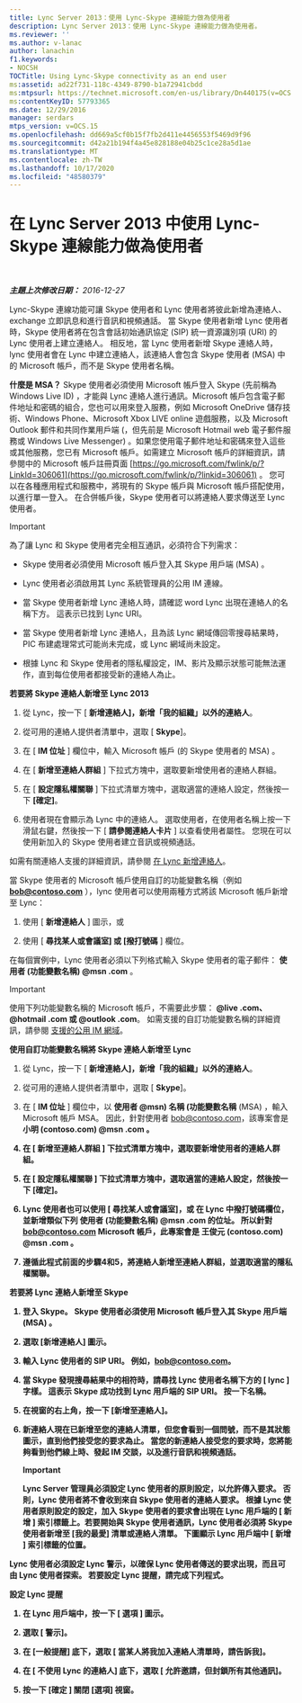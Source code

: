 ```yaml
---
title: Lync Server 2013：使用 Lync-Skype 連線能力做為使用者
description: Lync Server 2013：使用 Lync-Skype 連線能力做為使用者。
ms.reviewer: ''
ms.author: v-lanac
author: lanachin
f1.keywords:
- NOCSH
TOCTitle: Using Lync-Skype connectivity as an end user
ms:assetid: ad22f731-118c-4349-8790-b1a72941cbdd
ms:mtpsurl: https://technet.microsoft.com/en-us/library/Dn440175(v=OCS.15)
ms:contentKeyID: 57793365
ms.date: 12/29/2016
manager: serdars
mtps_version: v=OCS.15
ms.openlocfilehash: dd669a5cf0b15f7fb2d411e4456553f5469d9f96
ms.sourcegitcommit: d42a21b194f4a45e828188e04b25c1ce28a5d1ae
ms.translationtype: MT
ms.contentlocale: zh-TW
ms.lasthandoff: 10/17/2020
ms.locfileid: "48580379"
---
```

# <a name="using-lync-skype-connectivity-in-lync-server-2013-as-an-end-user"></a>在 Lync Server 2013 中使用 Lync-Skype 連線能力做為使用者

<div data-xmlns="http://www.w3.org/1999/xhtml">

<div class="topic" data-xmlns="http://www.w3.org/1999/xhtml" data-msxsl="urn:schemas-microsoft-com:xslt" data-cs="https://msdn.microsoft.com/">

<div data-asp="https://msdn2.microsoft.com/asp">



</div>

<div id="mainSection">

<div id="mainBody">

<span> </span>

_**主題上次修改日期：** 2016-12-27_

Lync-Skype 連線功能可讓 Skype 使用者和 Lync 使用者將彼此新增為連絡人、exchange 立即訊息和進行音訊和視頻通話。 當 Skype 使用者新增 Lync 使用者時，Skype 使用者將在包含會話初始通訊協定 (SIP) 統一資源識別項 (URI) 的 Lync 使用者上建立連絡人。 相反地，當 Lync 使用者新增 Skype 連絡人時，lync 使用者會在 Lync 中建立連絡人，該連絡人會包含 Skype 使用者 (MSA) 中的 Microsoft 帳戶，而不是 Skype 使用者名稱。

**什麼是 MSA？** Skype 使用者必須使用 Microsoft 帳戶登入 Skype (先前稱為 Windows Live ID) ，才能與 Lync 連絡人進行通訊。Microsoft 帳戶包含電子郵件地址和密碼的組合，您也可以用來登入服務，例如 Microsoft OneDrive 儲存技術、Windows Phone、Microsoft Xbox LIVE online 遊戲服務，以及 Microsoft Outlook 郵件和共同作業用戶端 (，但先前是 Microsoft Hotmail web 電子郵件服務或 Windows Live Messenger) 。如果您使用電子郵件地址和密碼來登入這些或其他服務，您已有 Microsoft 帳戶。如需建立 Microsoft 帳戶的詳細資訊，請參閱中的 Microsoft 帳戶註冊頁面 [https://go.microsoft.com/fwlink/p/?LinkId=306061](https://go.microsoft.com/fwlink/p/?linkid=306061) 。 您可以在各種應用程式和服務中，將現有的 Skype 帳戶與 Microsoft 帳戶搭配使用，以進行單一登入。 在合併帳戶後，Skype 使用者可以將連絡人要求傳送至 Lync 使用者。

<div>


> [!IMPORTANT]  
> 為了讓 Lync 和 Skype 使用者完全相互通訊，必須符合下列需求： 
> <UL>
> <LI>
> <P>Skype 使用者必須使用 Microsoft 帳戶登入其 Skype 用戶端 (MSA) 。</P>
> <LI>
> <P>Lync 使用者必須啟用其 Lync 系統管理員的公用 IM 連線。</P>
> <LI>
> <P>當 Skype 使用者新增 Lync 連絡人時，請確認 word Lync 出現在連絡人的名稱下方。 這表示已找到 Lync URI。</P>
> <LI>
> <P>當 Skype 使用者新增 Lync 連絡人，且為該 Lync 網域傳回零搜尋結果時，PIC 布建處理常式可能尚未完成，或 Lync 網域尚未設定。</P>
> <LI>
> <P>根據 Lync 和 Skype 使用者的隱私權設定，IM、影片及顯示狀態可能無法運作，直到每位使用者都接受新的連絡人為止。</P></LI></UL>



</div>

**若要將 Skype 連絡人新增至 Lync 2013**

1.  從 Lync，按一下 [ **新增連絡人]，新增「我的組織」以外的連絡人**。

2.  從可用的連絡人提供者清單中，選取 [ **Skype**]。

3.  在 [ **IM 位址** ] 欄位中，輸入 Microsoft 帳戶 (的 Skype 使用者的 MSA) 。

4.  在 [ **新增至連絡人群組** ] 下拉式方塊中，選取要新增使用者的連絡人群組。

5.  在 [ **設定隱私權關聯** ] 下拉式清單方塊中，選取適當的連絡人設定，然後按一下 **[確定]**。

6.  使用者現在會顯示為 Lync 中的連絡人。 選取使用者，在使用者名稱上按一下滑鼠右鍵，然後按一下 [ **請參閱連絡人卡片** ] 以查看使用者屬性。 您現在可以使用新加入的 Skype 使用者建立音訊或視頻通話。

如需有關連絡人支援的詳細資訊，請參閱 [在 Lync 新增連絡人](https://support.office.com/article/add-a-contact-ae55b88d-b9af-48da-bffe-7cc720a5059a)。

當 Skype 使用者的 Microsoft 帳戶使用自訂的功能變數名稱（例如 <strong>bob@contoso.com</strong> ），lync 使用者可以使用兩種方式將該 Microsoft 帳戶新增至 Lync：

1.  使用 [ **新增連絡人** ] 圖示，或

2.  使用 [ **尋找某人或會議室] 或 [撥打號碼** ] 欄位。

在每個實例中，Lync 使用者必須以下列格式輸入 Skype 使用者的電子郵件： <strong>使用者 (功能變數名稱) @msn .com</strong> 。

<div>


> [!IMPORTANT]  
> 使用下列功能變數名稱的 Microsoft 帳戶，不需要此步驟： <STRONG>@live .com、@hotmail .com 或 @outlook .com</STRONG>。 如需支援的自訂功能變數名稱的詳細資訊，請參閱 <A href="https://support.microsoft.com/kb/897567">支援的公用 IM 網域</A>。



</div>

**使用自訂功能變數名稱將 Skype 連絡人新增至 Lync**

1.  從 Lync，按一下 [ **新增連絡人]，新增「我的組織」以外的連絡人**。

2.  從可用的連絡人提供者清單中，選取 [ **Skype**]。

3.  在 [ **IM 位址** ] 欄位中，以 <strong>使用者 @msn) 名稱 (功能變數名稱</strong> (MSA) ，輸入 Microsoft 帳戶 MSA。 因此，針對使用者 bob@contoso.com，該專案會是 <strong> 小明 (contoso.com) @msn .com <strong> 。

4.  在 [ **新增至連絡人群組** ] 下拉式清單方塊中，選取要新增使用者的連絡人群組。

5.  在 [ **設定隱私權關聯** ] 下拉式清單方塊中，選取適當的連絡人設定，然後按一下 **[確定]**。

6.  Lync 使用者也可以使用 [ **尋找某人或會議室]，或** 在 Lync 中撥打號碼欄位，並新增類似下列 <strong>使用者 (功能變數名稱) @msn .com</strong> 的位址。 所以針對 bob@contoso.com Microsoft 帳戶，此專案會是 <strong>王俊元 (contoso.com) @msn .com</strong> 。

7.  遵循此程式前面的步驟4和5，將連絡人新增至連絡人群組，並選取適當的隱私權關聯。

**若要將 Lync 連絡人新增至 Skype**

1.  登入 Skype。 Skype 使用者必須使用 Microsoft 帳戶登入其 Skype 用戶端 (MSA) 。

2.  選取 [新增連絡人] 圖示。

3.  輸入 Lync 使用者的 SIP URI。 例如，bob@contoso.com。

4.  當 Skype 發現搜尋結果中的相符時，請尋找 Lync 使用者名稱下方的 [ **lync** ] 字樣。 這表示 Skype 成功找到 Lync 用戶端的 SIP URI。 按一下名稱。

5.  在視窗的右上角，按一下 [新增至連絡人]。

6.  新連絡人現在已新增至您的連絡人清單，但您會看到一個問號，而不是其狀態圖示，直到他們接受您的要求為止。 當您的新連絡人接受您的要求時，您將能夠看到他們線上時、發起 IM 交談，以及進行音訊和視頻通話。
    
    <div>
    

    > [!IMPORTANT]  
    > Lync Server 管理員必須設定 Lync 使用者的原則設定，以允許傳入要求。 否則，Lync 使用者將不會收到來自 Skype 使用者的連絡人要求。 根據 Lync 使用者原則設定的設定，加入 Skype 使用者的要求會出現在 Lync 用戶端的 [ <STRONG>新增</STRONG> ] 索引標籤上。若要開始與 Skype 使用者通訊，Lync 使用者必須將 Skype 使用者新增至 [我的最愛] 清單或連絡人清單。 下圖顯示 Lync 用戶端中 [ <STRONG>新增</STRONG> ] 索引標籤的位置。

    
    </div>

Lync 使用者必須設定 Lync 警示，以確保 Lync 使用者傳送的要求出現，而且可由 Lync 使用者探索。 若要設定 Lync 提醒，請完成下列程式。

**設定 Lync 提醒**

1.  在 Lync 用戶端中，按一下 [ **選項** ] 圖示。

2.  選取 [ **警示**]。

3.  在 **[一般提醒**] 底下，選取 [ **當某人將我加入連絡人清單時，請告訴我**]。

4.  在 [ **不使用 Lync 的連絡人**] 底下，選取 [ **允許邀請，但封鎖所有其他通訊**]。

5.  按一下 **[確定** ] 關閉 [選項] 視窗。

</div>

<span> </span>

</div>

</div>

</div>

